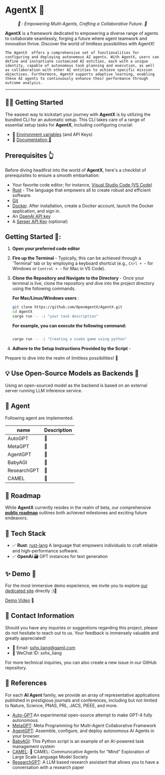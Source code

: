 # **AgentX** 🚧
<p align="center">
  <em>🤖 : Empowering Multi-Agents, Crafting a Collaborative Future. 🤖   </em>
</p>

**AgentX** is a framework dedicated to empowering a diverse range of agents to collaborate seamlessly, forging a future where agent teamwork and innovation thrive. Discover the world of limitless possibilities with AgentX! 

    The AgentX  offers a comprehensive set of functionalities for configuring and deploying autonomous AI agents. With AgentX, users can define and instantiate customized AI entities, each with a unique identity, capable of autonomous task planning and execution, as well as collaboration with other AI entities to achieve specific mission objectives. Furthermore, AgentX supports adaptive learning, enabling these AI agents to continuously enhance their performance through outcome analysis.

---

## 👨‍🚀 Getting Started

The easiest way to kickstart your journey with **AgentX** is by utilizing the bundled CLI for an automatic setup. This CLI takes care of a range of essential setup tasks for **AgentX**, including configuring crucial:
- 🔐 [Environment variables](https://github.com/OpenAgentX/AgentX/blob/main/.env.example) (and API Keys)
- 📖 [Documentation  🚧]() 

## Prerequisites 👆

Before diving headfirst into the world of **AgentX**, here's a checklist of prerequisites to ensure a smooth embarkation:

- Your favorite code editor; for instance, [Visual Studio Code (VS Code)](https://code.visualstudio.com/download)
- [Rust](https://rust-lang.org) - The language that empowers all to create robust and efficient software.
- [Git](https://git-scm.com/downloads)
- [Docker](https://www.docker.com/products/docker-desktop). After installation, create a Docker account, launch the Docker application, and sign in.
- An [OpenAI API key](https://platform.openai.com/signup)
- A [Serper API Key](https://serper.dev/signup) (optional)

## Getting Started 🎊:
1. **Open your preferred code editor**

2. **Fire up the Terminal** - Typically, this can be achieved through a 'Terminal' tab or by employing a keyboard shortcut
   (e.g., `Ctrl + ~` for Windows or `Control + ~` for Mac in VS Code).

3. **Clone the Repository and Navigate to the Directory** - Once your terminal is live, clone the repository and dive into the project directory using the following commands.

   **For Mac/Linux/Windows users** :
   ```bash
   git clone https://github.com/OpenAgentX/AgentX.git
   cd AgentX
   cargo run -- -i "your task description"    
   ```

    **For example, you can execute the following command:**
    ```bash

    cargo run -- -i "Creating a snake game using python"  
    ```
4. **Adhere to the Setup Instructions Provided by the Script** - 

Prepare to dive into the realm of limitless possibilities! :tada:

## 💡 Use Open-Source Models as Backends 🚧
Using an open-sourced model as the backend is based on an external server running LLM inference service.

## 🎯 Agent 
Following agent are implemented.

|  name   | Description |
|  ----  | ----  |
| AutoGPT  | 🚧 |
| MetaGPT  | 🚧 |
| AgentGPT  | 🚧 |
| BabyAGI  | 🚧 |
| ResearchGPT  | 🚧 |
| CAMEL  | 🚧 |


## 🎉 Roadmap

While **AgentX** currently resides in the realm of beta, our comprehensive **[public roadmap](https://github.com/OpenAgentX/AgentX/docs/ROADMAP.md)** outlines both achieved milestones and exciting future endeavors.


## 🚀 Tech Stack

- ✅ **Rust**: [rust-lang](https://rust-lang.org) A language that empowers individuals to craft reliable and high-performance software.
- ✅ **OpenAi**:🗃️ GPT instances for text generation

## ✨ Demo 🚧
For the most immersive demo experience, we invite you to explore [our dedicated site]() directly :)🚧

[Demo Video](https://github.com/OpenAgentX/AgentX/assets/demo) 🚧

## 💬 Contact Information
Should you have any inquiries or suggestions regarding this project, please do not hesitate to reach out to us. Your feedback is immensely valuable and greatly appreciated!

  - 🎃 Email: sxhx.liang@gamil.com
  - 🎃 WeChat ID: sxhx_liang 

For more technical inquiries, you can also create a new issue in our GitHub repository.


## 🎯 References
For each **AI Agent** family, we provide an array of representative applications published in prestigious journals and conferences, including but not limited to Nature, Science, PNAS, PRL, JACS, PIEEE, and more.

- [Auto-GPT](https://github.com/Significant-Gravitas/Auto-GPT):An experimental open-source attempt to make GPT-4 fully autonomous.
- [MetaGPT](https://github.com/geekan/MetaGPT): Meta Programming for Multi-Agent Collaborative Framework
- [AgentGPT](https://github.com/reworkd/AgentGPT): Assemble, configure, and deploy autonomous AI Agents in your browser.
- [BabyAGI](https://github.com/yoheinakajima/babyagi): This Python script is an example of an AI-powered task management system
- [CAMEL](https://github.com/camel-ai/camel): 🐫 CAMEL: Communicative Agents for “Mind” Exploration of Large Scale Language Model Society
- [ResearchGPT](https://github.com/mukulpatnaik/researchgpt): A LLM based research assistant that allows you to have a conversation with a research paper